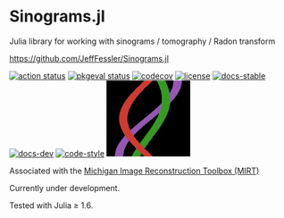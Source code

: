 # Sinograms.jl
Julia library for working with sinograms / tomography / Radon transform

https://github.com/JeffFessler/Sinograms.jl

[![action status][action-img]][action-url]
[![pkgeval status][pkgeval-img]][pkgeval-url]
[![codecov][codecov-img]][codecov-url]
[![license][license-img]][license-url]
[![docs-stable][docs-stable-img]][docs-stable-url]
[![docs-dev][docs-dev-img]][docs-dev-url]
[![code-style][code-blue-img]][code-blue-url]
<img src="docs/src/assets/logo.png" alt="logo" width="150"/>

Associated with the
[Michigan Image Reconstruction Toolbox (MIRT)](https://github.com/JeffFessler/MIRT.jl)

Currently under development.

Tested with Julia ≥ 1.6.

<!-- URLs -->
[action-img]: https://github.com/JeffFessler/Sinograms.jl/workflows/CI/badge.svg
[action-url]: https://github.com/JeffFessler/Sinograms.jl/actions
[build-img]: https://github.com/JeffFessler/Sinograms.jl/workflows/CI/badge.svg?branch=main
[build-url]: https://github.com/JeffFessler/Sinograms.jl/actions?query=workflow%3ACI+branch%3Amain
[pkgeval-img]: https://juliaci.github.io/NanosoldierReports/pkgeval_badges/S/Sinograms.svg
[pkgeval-url]: https://juliaci.github.io/NanosoldierReports/pkgeval_badges/S/Sinograms.html
[code-blue-img]: https://img.shields.io/badge/code%20style-blue-4495d1.svg
[code-blue-url]: https://github.com/invenia/BlueStyle
[codecov-img]: https://codecov.io/github/JeffFessler/Sinograms.jl/coverage.svg?branch=main
[codecov-url]: https://codecov.io/github/JeffFessler/Sinograms.jl?branch=main
[docs-stable-img]: https://img.shields.io/badge/docs-stable-blue.svg
[docs-stable-url]: https://JeffFessler.github.io/Sinograms.jl/stable
[docs-dev-img]: https://img.shields.io/badge/docs-dev-blue.svg
[docs-dev-url]: https://JeffFessler.github.io/Sinograms.jl/dev
[license-img]: http://img.shields.io/badge/license-MIT-brightgreen.svg?style=flat
[license-url]: LICENSE
